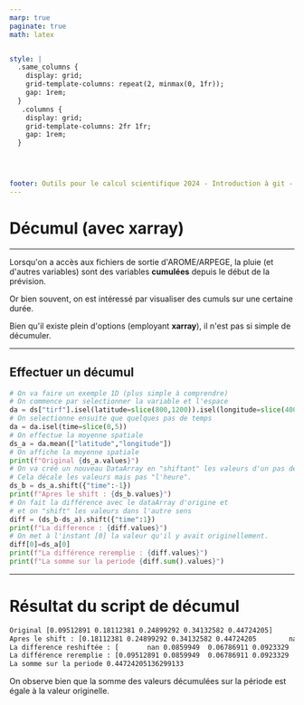 ```yaml
---
marp: true
paginate: true
math: latex 


style: |
  .same_columns {
    display: grid;
    grid-template-columns: repeat(2, minmax(0, 1fr));
    gap: 1rem;
  }
   .columns {
    display: grid;
    grid-template-columns: 2fr 1fr; 
    gap: 1rem;
  }


 

footer: Outils pour le calcul scientifique 2024 - Introduction à git -  Vincent Chabot, Thibault Marzlin, Paul Pouech   
---
```




<!-- _class: title -->
# **Décumul (avec xarray)**
---

Lorsqu'on a accès aux fichiers de sortie d'AROME/ARPEGE, la pluie (et d'autres variables) sont des variables **cumulées** depuis le début de la prévision. 

Or bien souvent, on est intéressé par visualiser des cumuls sur une certaine durée. 

Bien qu'il existe plein d'options (employant **xarray**), il n'est pas si simple de décumuler. 

---
## **Effectuer un décumul**

```python 
# On va faire un exemple 1D (plus simple à comprendre)
# On commence par selectionner la variable et l'espace
da = ds["tirf"].isel(latitude=slice(800,1200)).isel(longitude=slice(400,600))
# On selectionne ensuite que quelques pas de temps 
da = da.isel(time=slice(0,5))
# On effectue la moyenne spatiale
ds_a = da.mean(["latitude","longitude"])
# On affiche la moyenne spatiale 
print(f"Original {ds_a.values}")
# On va créé un nouveau DataArray en "shiftant" les valeurs d'un pas de temps. 
# Cela décale les valeurs mais pas "l'heure". 
ds_b = ds_a.shift({"time":-1})
print(f"Apres le shift : {ds_b.values}")
# On fait la différence avec le dataArray d'origine et  
# et on "shift" les valeurs dans l'autre sens 
diff = (ds_b-ds_a).shift({"time":1})
print(f"La difference : {diff.values}")
# On met à l'instant [0] la valeur qu'il y avait originellement. 
diff[0]=ds_a[0]
print(f"La différence reremplie : {diff.values}")
print(f"La somme sur la periode {diff.sum().values}")

```


---
# **Résultat du script de décumul**

```sh 
Original [0.09512891 0.18112381 0.24899292 0.34132582 0.44724205]
Apres le shift : [0.18112381 0.24899292 0.34132582 0.44724205        nan]
La difference reshiftée : [       nan 0.0859949  0.06786911 0.0923329  0.10591623]
La différence reremplie : [0.09512891 0.0859949  0.06786911 0.0923329  0.10591623]
La somme sur la periode 0.44724205136299133
```

On observe bien que la somme des valeurs décumulées sur la période est égale à la valeur originelle. 
